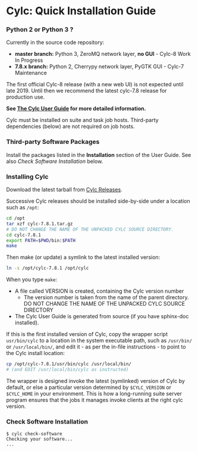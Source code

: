# Cylc: Quick Installation Guide

### Python 2 or Python 3 ?

Currently in the source code repository:
- **master branch:** Python 3, ZeroMQ network layer, **no GUI** - Cylc-8 Work In Progress
- **7.8.x branch:** Python 2, Cherrypy network layer, PyGTK GUI - Cylc-7 Maintenance

The first official Cylc-8 release (with a new web UI) is not expected until late 2019.
Until then we recommend the latest cylc-7.8 release for production use.

**See [The Cylc User Guide](https://cylc.github.io/cylc/documentation.html) for
more detailed information.**

Cylc must be installed on suite and task job hosts. Third-party dependencies
(below) are not required on job hosts.

### Third-party Software Packages

Install the packages listed in the **Installation** section of the User Guide.
See also *Check Software Installation* below.

### Installing Cylc

Download the latest tarball from [Cylc
Releases](https://github.com/cylc/cylc/releases).

Successive Cylc releases should be installed side-by-side under a location
such as `/opt`:

```bash
cd /opt
tar xzf cylc-7.8.1.tar.gz
# DO NOT CHANGE THE NAME OF THE UNPACKED CYLC SOURCE DIRECTORY.
cd cylc-7.8.1
export PATH=$PWD/bin:$PATH
make
```

Then make (or update) a symlink to the latest installed version:
```bash
ln -s /opt/cylc-7.8.1 /opt/cylc
```

When you type `make`:
  * A file called VERSION is created, containing the Cylc version number
    * The version number is taken from the name of the parent directory. DO
      NOT CHANGE THE NAME OF THE UNPACKED CYLC SOURCE DIRECTORY
  * The Cylc User Guide is generated from source (if you have sphinx-doc installed).

If this is the first installed version of Cylc, copy the wrapper script
`usr/bin/cylc` to a location in the system executable path, such as
`/usr/bin/` or `/usr/local/bin/`, and edit it - as per the in-file
instructions - to point to the Cylc install location:

```bash
cp /opt/cylc-7.8.1/usr/bin/cylc /usr/local/bin/
# (and EDIT /usr/local/bin/cylc as instructed)
```

The wrapper is designed invoke the latest (symlinked) version of Cylc by
default, or else a particular version determined by `$CYLC_VERSION` or
`$CYLC_HOME` in your environment. This is how a long-running suite server
program ensures that the jobs it manages invoke clients at the right cylc
version.

### Check Software Installation

```
$ cylc check-software
Checking your software...
...
